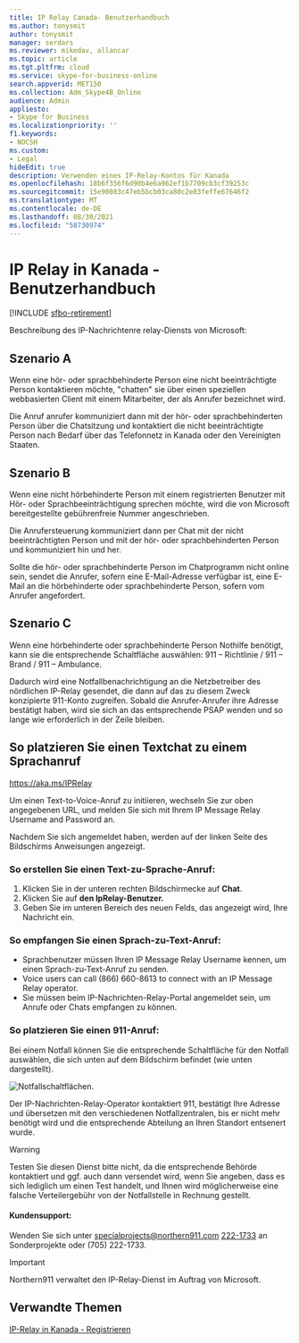 ```yaml
---
title: IP Relay Canada- Benutzerhandbuch
ms.author: tonysmit
author: tonysmit
manager: serdars
ms.reviewer: mikedav, allancar
ms.topic: article
ms.tgt.pltfrm: cloud
ms.service: skype-for-business-online
search.appverid: MET150
ms.collection: Adm_Skype4B_Online
audience: Admin
appliesto:
- Skype for Business
ms.localizationpriority: ''
f1.keywords:
- NOCSH
ms.custom:
- Legal
hideEdit: true
description: Verwenden eines IP-Relay-Kontos für Kanada
ms.openlocfilehash: 18b6f356f6d90b4e6a962ef1b7709cb3cf39253c
ms.sourcegitcommit: 15e90083c47eb5bcb03ca80c2e83feffe67646f2
ms.translationtype: MT
ms.contentlocale: de-DE
ms.lasthandoff: 08/30/2021
ms.locfileid: "58730974"
---
```

# <a name="ip-relay-in-canada---user-guide"></a>IP Relay in Kanada - Benutzerhandbuch

[!INCLUDE [sfbo-retirement](../../Hub/includes/sfbo-retirement.md)]

Beschreibung des IP-Nachrichtenre relay-Diensts von Microsoft:

## <a name="scenario-a"></a>Szenario A
Wenn eine hör- oder sprachbehinderte Person eine nicht beeinträchtigte Person kontaktieren möchte, "chatten" sie über einen speziellen webbasierten Client mit einem Mitarbeiter, der als Anrufer bezeichnet wird.

Die Anruf anrufer kommuniziert dann mit der hör- oder sprachbehinderten Person über die Chatsitzung und kontaktiert die nicht beeinträchtigte Person nach Bedarf über das Telefonnetz in Kanada oder den Vereinigten Staaten.

## <a name="scenario-b"></a>Szenario B
Wenn eine nicht hörbehinderte Person mit einem registrierten Benutzer mit Hör- oder Sprachbeeinträchtigung sprechen möchte, wird die von Microsoft bereitgestellte gebührenfreie Nummer angeschrieben.

Die Anrufersteuerung kommuniziert dann per Chat mit der nicht beeinträchtigten Person und mit der hör- oder sprachbehinderten Person und kommuniziert hin und her.

Sollte die hör- oder sprachbehinderte Person im Chatprogramm nicht online sein, sendet die Anrufer, sofern eine E-Mail-Adresse verfügbar ist, eine E-Mail an die hörbehinderte oder sprachbehinderte Person, sofern vom Anrufer angefordert.

## <a name="scenario-c"></a>Szenario C
Wenn eine hörbehinderte oder sprachbehinderte Person Nothilfe benötigt, kann sie die entsprechende Schaltfläche auswählen: 911 – Richtlinie / 911 – Brand / 911 – Ambulance.

Dadurch wird eine Notfallbenachrichtigung an die Netzbetreiber des nördlichen IP-Relay gesendet, die dann auf das zu diesem Zweck konzipierte 911-Konto zugreifen. Sobald die Anrufer-Anrufer ihre Adresse bestätigt haben, wird sie sich an das entsprechende PSAP wenden und so lange wie erforderlich in der Zeile bleiben.

## <a name="how-to-place-a-text-chat-to-voice-call"></a>So platzieren Sie einen Textchat zu einem Sprachanruf

https://aka.ms/IPRelay

Um einen Text-to-Voice-Anruf zu initiieren, wechseln Sie zur oben angegebenen URL, und melden Sie sich mit Ihrem IP Message Relay Username and Password an.

Nachdem Sie sich angemeldet haben, werden auf der linken Seite des Bildschirms Anweisungen angezeigt.

### <a name="how-to-make-a-text-to-voice-call"></a>So erstellen Sie einen Text-zu-Sprache-Anruf:
1. Klicken Sie in der unteren rechten Bildschirmecke auf **Chat**.
2. Klicken Sie auf **den IpRelay-Benutzer.**
3. Geben Sie im unteren Bereich des neuen Felds, das angezeigt wird, Ihre Nachricht ein.

### <a name="how-to-receive-a-voice-to-text-call"></a>So empfangen Sie einen Sprach-zu-Text-Anruf:
- Sprachbenutzer müssen Ihren IP Message Relay Username kennen, um einen Sprach-zu-Text-Anruf zu senden.
- Voice users can call (866) 660-8613 to connect with an IP Message Relay operator.
- Sie müssen beim IP-Nachrichten-Relay-Portal angemeldet sein, um Anrufe oder Chats empfangen zu können.

### <a name="how-to-place-a-911-call"></a>So platzieren Sie einen 911-Anruf:
Bei einem Notfall können Sie die entsprechende Schaltfläche für den Notfall auswählen, die sich unten auf dem Bildschirm befindet (wie unten dargestellt).

![Notfallschaltflächen.](../images/ip-relay-emergency-buttons.png)

Der IP-Nachrichten-Relay-Operator kontaktiert 911, bestätigt Ihre Adresse und übersetzen mit den verschiedenen Notfallzentralen, bis er nicht mehr benötigt wird und die entsprechende Abteilung an Ihren Standort entsenert wurde.

> [!WARNING]
> Testen Sie diesen Dienst bitte nicht, da die entsprechende Behörde kontaktiert und ggf. auch dann versendet wird, wenn Sie angeben, dass es sich lediglich um einen Test handelt, und Ihnen wird möglicherweise eine falsche Verteilergebühr von der Notfallstelle in Rechnung gestellt.

#### <a name="customer-support"></a>Kundensupport:
Wenden Sie sich unter specialprojects@northern911.com [222-1733](mailto:specialprojects@northern911.com) an Sonderprojekte oder (705) 222-1733.

> [!IMPORTANT]
> Northern911 verwaltet den IP-Relay-Dienst im Auftrag von Microsoft.

## <a name="related-topics"></a>Verwandte Themen

[IP-Relay in Kanada - Registrieren](ip-relay-canada-email-signup.md)






